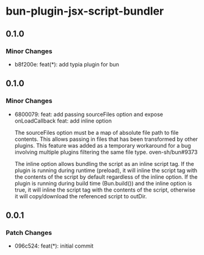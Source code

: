 # bun-plugin-jsx-script-bundler

## 0.1.0

### Minor Changes

- b8f200e: feat(\*): add typia plugin for bun

## 0.1.0

### Minor Changes

- 6800079: feat: add passing sourceFiles option and expose onLoadCallback
  feat: add inline option

  The sourceFiles option must be a map of absolute file path to file contents.
  This allows passing in files that has been transformed by other plugins. This
  feature was added as a temporary workaround for a bug involving multiple
  plugins filtering the same file type. oven-sh/bun#9373

  The inline option allows bundling the script as an inline script tag. If the
  plugin is running during runtime (preload), it will inline the script tag with
  the contents of the script by default regardless of the inline option. If the
  plugin is running during build time (Bun.build()) and the inline option is true,
  it will inline the script tag with the contents of the script, otherwise it will
  copy/download the referenced script to outDir.

## 0.0.1

### Patch Changes

- 096c524: feat(\*): initial commit
